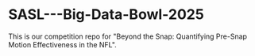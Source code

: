 # SASL---Big-Data-Bowl-2025

This is our competition repo for "Beyond the Snap: Quantifying Pre-Snap Motion Effectiveness in the NFL". 
